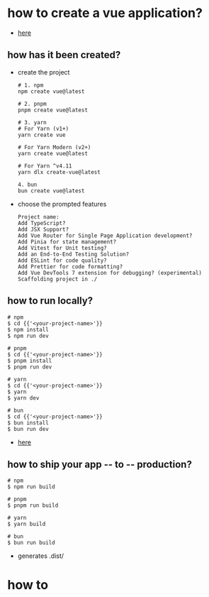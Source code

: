 # how to create a vue application?
* [here](vue-project)

## how has it been created?
* create the project
  ```
  # 1. npm
  npm create vue@latest
  
  # 2. pnpm
  pnpm create vue@latest
  
  # 3. yarn
  # For Yarn (v1+)
  yarn create vue
  
  # For Yarn Modern (v2+)
  yarn create vue@latest
    
  # For Yarn ^v4.11
  yarn dlx create-vue@latest
   
  4. bun
  bun create vue@latest
  ```
* choose the prompted features
  ```
  Project name:
  Add TypeScript? 
  Add JSX Support? 
  Add Vue Router for Single Page Application development? 
  Add Pinia for state management? 
  Add Vitest for Unit testing? 
  Add an End-to-End Testing Solution?
  Add ESLint for code quality?
  Add Prettier for code formatting? 
  Add Vue DevTools 7 extension for debugging? (experimental)
  Scaffolding project in ./
  ```

## how to run locally?

```
# npm
$ cd {{'<your-project-name>'}}
$ npm install
$ npm run dev

# pnpm
$ cd {{'<your-project-name>'}}
$ pnpm install
$ pnpm run dev

# yarn
$ cd {{'<your-project-name>'}}
$ yarn
$ yarn dev

# bun
$ cd {{'<your-project-name>'}}
$ bun install
$ bun run dev
```

* [here](vue-project/README.md)

## how to ship your app -- to -- production?
```
# npm
$ npm run build

# pnpm
$ pnpm run build

# yarn
$ yarn build

# bun
$ bun run build
```

* generates .dist/

# how to 
